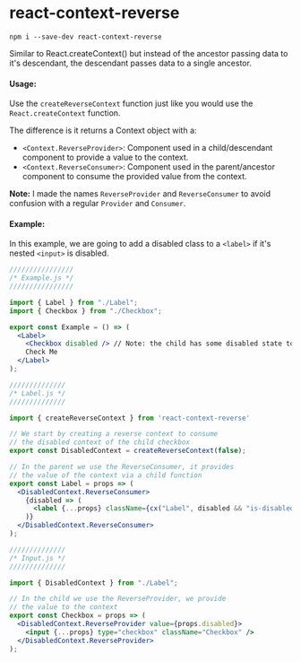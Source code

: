 # react-context-reverse

```
npm i --save-dev react-context-reverse
```

Similar to React.createContext() but instead of the ancestor passing data to it's descendant, the descendant passes data to a single ancestor.

#### Usage:

Use the `createReverseContext` function just like you would use the `React.createContext` function.

The difference is it returns a Context object with a:

- `<Context.ReverseProvider>`: Component used in a child/descendant component to provide a value to the context.
- `<Context.ReverseConsumer>`: Component used in the parent/ancestor component to consume the provided value from the context.

**Note:** I made the names `ReverseProvider` and `ReverseConsumer` to avoid confusion with a regular `Provider` and `Consumer`.

#### Example:

In this example, we are going to add a disabled class to a `<label>` if it's nested `<input>` is disabled.

```jsx
////////////////
/* Example.js */
////////////////

import { Label } from "./Label";
import { Checkbox } from "./Checkbox";

export const Example = () => (
  <Label>
    <Checkbox disabled /> // Note: the child has some disabled state to share
    Check Me
  </Label>
);

//////////////
/* Label.js */
//////////////

import { createReverseContext } from 'react-context-reverse'

// We start by creating a reverse context to consume
// the disabled context of the child checkbox
export const DisabledContext = createReverseContext(false);

// In the parent we use the ReverseConsumer, it provides
// the value of the context via a child function
export const Label = props => (
  <DisabledContext.ReverseConsumer>
    {disabled => (
      <label {...props} className={cx("Label", disabled && "is-disabled")} />
    )}
  </DisabledContext.ReverseConsumer>
);

//////////////
/* Input.js */
//////////////

import { DisabledContext } from "./Label";

// In the child we use the ReverseProvider, we provide
// the value to the context
export const Checkbox = props => (
  <DisabledContext.ReverseProvider value={props.disabled}>
    <input {...props} type="checkbox" className="Checkbox" />
  </DisabledContext.ReverseProvider>
);
```
